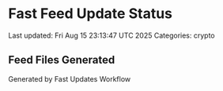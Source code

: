 # Fast Feed Update Status
Last updated: Fri Aug 15 23:13:47 UTC 2025
Categories: crypto

## Feed Files Generated

Generated by Fast Updates Workflow
